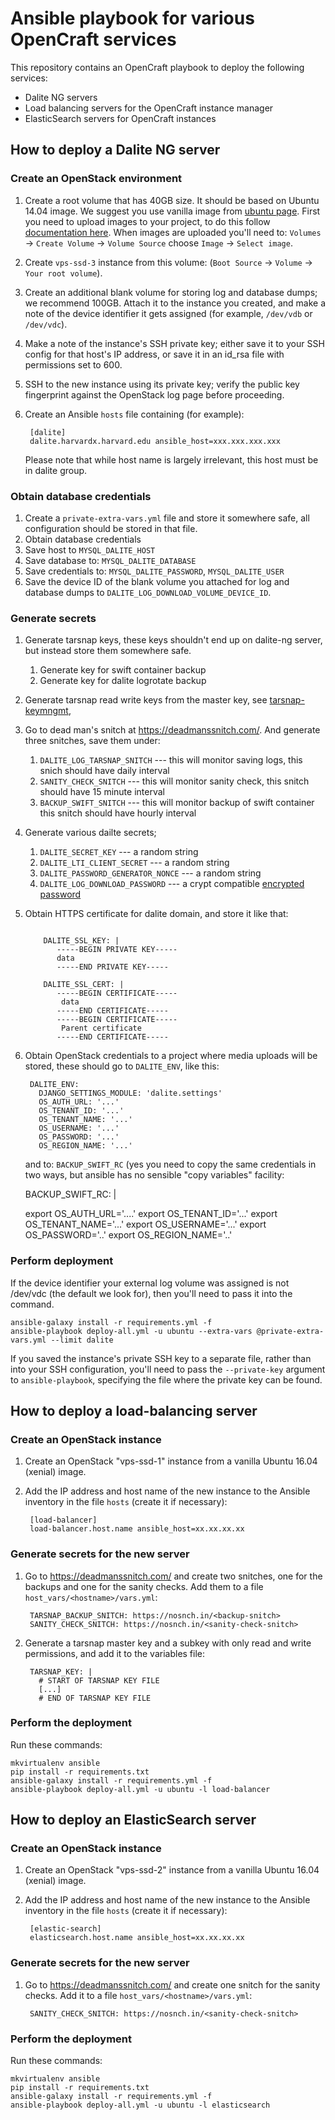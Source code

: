 Ansible playbook for various OpenCraft services
===============================================

This repository contains an OpenCraft playbook to deploy the following services:

* Dalite NG servers
* Load balancing servers for the OpenCraft instance manager
* ElasticSearch servers for OpenCraft instances

How to deploy a Dalite NG server
--------------------------------

### Create an OpenStack environment

1. Create a root volume that has 40GB size. It should be based on Ubuntu 14.04 image.
   We suggest you use vanilla image from [ubuntu page](https://cloud-images.ubuntu.com/).
   First you need to upload images to your project, to do this follow
   [documentation here](https://github.com/open-craft/doc/blob/master/howto-upload-images-to-openstack.md).
   When images are uploaded you'll need to: `Volumes` -> `Create Volume` -> `Volume Source` choose `Image` -> `Select image`.

2. Create `vps-ssd-3` instance from this volume: (`Boot Source` -> `Volume` -> `Your root volume`).

3. Create an additional blank volume for storing log and database dumps; we recommend 100GB. Attach it to the instance you created, and make a note of the device identifier it gets assigned (for example, `/dev/vdb` or `/dev/vdc`).

4. Make a note of the instance's SSH private key; either save it to your SSH config for that host's IP address, or save it in an id_rsa file with permissions set to 600.

5. SSH to the new instance using its private key; verify the public key fingerprint against the OpenStack log page before proceeding.

6. Create an Ansible `hosts` file containing (for example):

        [dalite]
        dalite.harvardx.harvard.edu ansible_host=xxx.xxx.xxx.xxx

   Please note that while host name is largely irrelevant, this host must be in dalite group.

### Obtain database credentials

1. Create a `private-extra-vars.yml` file and store it somewhere safe, all configuration should be stored in that file.
2. Obtain database credentials
3. Save host to `MYSQL_DALITE_HOST`
4. Save database to: `MYSQL_DALITE_DATABASE`
5. Save credentials to: `MYSQL_DALITE_PASSWORD`, `MYSQL_DALITE_USER`
6. Save the device ID of the blank volume you attached for log and database dumps to `DALITE_LOG_DOWNLOAD_VOLUME_DEVICE_ID`.


### Generate secrets

1. Generate tarsnap keys, these keys shouldn't end up on dalite-ng server, but instead store them somewhere safe.
    1. Generate key for swift container backup
    2. Generate key for dalite logrotate backup
2. Generate tarsnap read write keys from the master key, see [tarsnap-keymngmt](http://www.tarsnap.com/man-tarsnap-keymgmt.1.html),
3. Go to dead man's snitch at https://deadmanssnitch.com/. And generate three snitches, save them under:
    1. `DALITE_LOG_TARSNAP_SNITCH` --- this will monitor saving logs,
       this snich should have daily interval
    2. `SANITY_CHECK_SNITCH`  --- this will monitor sanity check,
       this snitch should have 15 minute interval
    3. `BACKUP_SWIFT_SNITCH`  --- this will monitor backup of swift container
       this snitch should have hourly interval
4. Generate various dailte secrets;
   1. `DALITE_SECRET_KEY` --- a random string
   2. `DALITE_LTI_CLIENT_SECRET` --- a random string
   3. `DALITE_PASSWORD_GENERATOR_NONCE` --- a random string
   4. `DALITE_LOG_DOWNLOAD_PASSWORD` --- a crypt compatible [encrypted password](http://linuxcommand.org/man_pages/mkpasswd1.html)
6. Obtain HTTPS certificate for dalite domain, and store it like that:

   ```

       DALITE_SSL_KEY: |
          -----BEGIN PRIVATE KEY-----
          data
          -----END PRIVATE KEY-----

       DALITE_SSL_CERT: |
          -----BEGIN CERTIFICATE-----
           data
          -----END CERTIFICATE-----
          -----BEGIN CERTIFICATE-----
           Parent certificate
          -----END CERTIFICATE-----

   ```

5. Obtain OpenStack credentials to a project where media uploads will be stored, these should go to `DALITE_ENV`,
   like this:

        DALITE_ENV:
          DJANGO_SETTINGS_MODULE: 'dalite.settings'
          OS_AUTH_URL: '...'
          OS_TENANT_ID: '...'
          OS_TENANT_NAME: '...'
          OS_USERNAME: '...'
          OS_PASSWORD: '...'
          OS_REGION_NAME: '...'

   and to: `BACKUP_SWIFT_RC` (yes you need to copy the same credentials in two ways, but ansible has no sensible
   "copy variables" facility:

    BACKUP_SWIFT_RC: |

      export OS_AUTH_URL='....'
      export OS_TENANT_ID='...'
      export OS_TENANT_NAME='...'
      export OS_USERNAME='...'
      export OS_PASSWORD='..'
      export OS_REGION_NAME='..'


### Perform deployment

If the device identifier your external log volume was assigned is not /dev/vdc (the default we look for), then you'll need to pass it into the command.

    ansible-galaxy install -r requirements.yml -f
    ansible-playbook deploy-all.yml -u ubuntu --extra-vars @private-extra-vars.yml --limit dalite

If you saved the instance's private SSH key to a separate file, rather than into your SSH configuration, you'll need to pass the `--private-key` argument to `ansible-playbook`, specifying the file where the private key can be found.

How to deploy a load-balancing server
-------------------------------------

### Create an OpenStack instance

1. Create an OpenStack "vps-ssd-1" instance from a vanilla Ubuntu 16.04 (xenial)
   image.

2. Add the IP address and host name of the new instance to the Ansible inventory
   in the file `hosts` (create it if necessary):

        [load-balancer]
        load-balancer.host.name ansible_host=xx.xx.xx.xx

### Generate secrets for the new server

1. Go to https://deadmanssnitch.com/ and create two snitches, one for the
   backups and one for the sanity checks.  Add them to a file
   `host_vars/<hostname>/vars.yml`:

        TARSNAP_BACKUP_SNITCH: https://nosnch.in/<backup-snitch>
        SANITY_CHECK_SNITCH: https://nosnch.in/<sanity-check-snitch>

2. Generate a tarsnap master key and a subkey with only read and write
   permissions, and add it to the variables file:

        TARSNAP_KEY: |
          # START OF TARSNAP KEY FILE
          [...]
          # END OF TARSNAP KEY FILE

### Perform the deployment

Run these commands:

    mkvirtualenv ansible
    pip install -r requirements.txt
    ansible-galaxy install -r requirements.yml -f
    ansible-playbook deploy-all.yml -u ubuntu -l load-balancer


How to deploy an ElasticSearch server
-------------------------------------

### Create an OpenStack instance

1. Create an OpenStack "vps-ssd-2" instance from a vanilla Ubuntu 16.04 (xenial)
   image.

2. Add the IP address and host name of the new instance to the Ansible inventory
   in the file `hosts` (create it if necessary):

        [elastic-search]
        elasticsearch.host.name ansible_host=xx.xx.xx.xx

### Generate secrets for the new server

1. Go to https://deadmanssnitch.com/ and create one snitch for the sanity checks.
   Add it to a file `host_vars/<hostname>/vars.yml`:

        SANITY_CHECK_SNITCH: https://nosnch.in/<sanity-check-snitch>

### Perform the deployment

Run these commands:

    mkvirtualenv ansible
    pip install -r requirements.txt
    ansible-galaxy install -r requirements.yml -f
    ansible-playbook deploy-all.yml -u ubuntu -l elasticsearch
